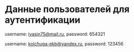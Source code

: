 # Данные пользователей для аутентификации
username: ivasin75@mail.ru, password: 654321

username: kolchuga-ekb@yandex.ru, password: 123456